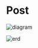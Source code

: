 # Post

![diagram](https://github.com/wkdehf217/Post/assets/45251507/5517ad80-7ad3-4659-9c5f-e328b1b3a212)

![erd](https://github.com/wkdehf217/Post/assets/45251507/6d93ca8e-c0d4-406d-b64c-3d0b741154c2)
